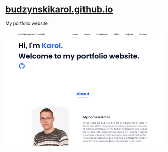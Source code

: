 # [budzynskikarol.github.io](budzynskikarol.github.io)

My portfolio website

![Preview](https://github.com/budzynskikarol/budzynskikarol.github.io/blob/main/assets/img/portfolio.png?raw=true)
